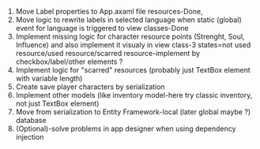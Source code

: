 1. Move Label properties to App.axaml file resources-Done,
2. Move logic to rewrite labels in selected language when static (global) event for language is triggered to view classes-Done
3. Implement missing logic for character resource points (Strenght, Soul, Influence) and also implement it visualy in view class-3 states=not used resource/used resource/scarred resource-implement by checkbox/label/other elements ?
4. Implement logic for "scarred" resources (probably just TextBox element with variable length)
5. Create save player characters by serialization
6. Implement other models (like inventory model-here try classic inventory, not just TextBox element)
7. Move from serialization to Entity Framework-local (later global maybe ?) database
8. (Optional)-solve problems in app designer when using dependency injection
